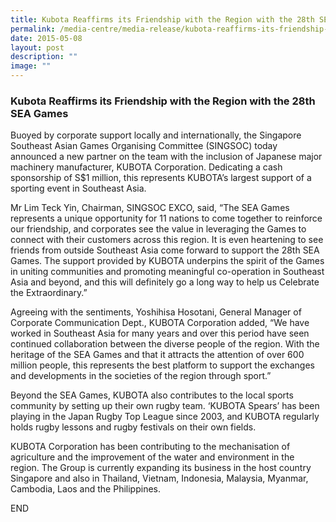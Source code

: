 ```yaml
---
title: Kubota Reaffirms its Friendship with the Region with the 28th SEA Games
permalink: /media-centre/media-release/kubota-reaffirms-its-friendship-with-the-region-with-the-28th-sea-games/
date: 2015-05-08
layout: post
description: ""
image: ""
---
```

### **Kubota Reaffirms its Friendship with the Region with the 28th SEA Games**
Buoyed by corporate support locally and internationally, the Singapore Southeast Asian Games Organising Committee (SINGSOC) today announced a new partner on the team with the inclusion of Japanese major machinery manufacturer, KUBOTA Corporation. Dedicating a cash sponsorship of S$1 million, this represents KUBOTA’s largest support of a sporting event in Southeast Asia.

Mr Lim Teck Yin, Chairman, SINGSOC EXCO, said, “The SEA Games represents a unique opportunity for 11 nations to come together to reinforce our friendship, and corporates see the value in leveraging the Games to connect with their customers across this region. It is even heartening to see friends from outside Southeast Asia come forward to support the 28th SEA Games. The support provided by KUBOTA underpins the spirit of the Games in uniting communities and promoting meaningful co-operation in Southeast Asia and beyond, and this will definitely go a long way to help us Celebrate the Extraordinary.”

Agreeing with the sentiments, Yoshihisa Hosotani, General Manager of Corporate Communication Dept., KUBOTA Corporation added, “We have worked in Southeast Asia for many years and over this period have seen continued collaboration between the diverse people of the region. With the heritage of the SEA Games and that it attracts the attention of over 600 million people, this represents the best platform to support the exchanges and developments in the societies of the region through sport.”

Beyond the SEA Games, KUBOTA also contributes to the local sports community by setting up their own rugby team. ‘KUBOTA Spears’ has been playing in the Japan Rugby Top League since 2003, and KUBOTA regularly holds rugby lessons and rugby festivals on their own fields.

KUBOTA Corporation has been contributing to the mechanisation of agriculture and the improvement of the water and environment in the region. The Group is currently expanding its business in the host country Singapore and also in Thailand, Vietnam, Indonesia, Malaysia, Myanmar, Cambodia, Laos and the Philippines.

END